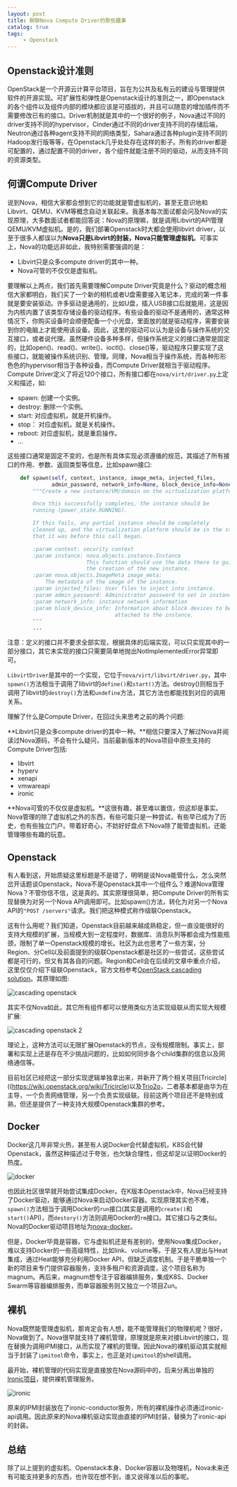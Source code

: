 ```yaml
---
layout: post
title: 聊聊Nova Compute Driver的那些趣事
catalog: true
tags:
     - Openstack
---
```


## Openstack设计准则

OpenStack是一个开源云计算平台项目，旨在为公共及私有云的建设与管理提供软件的开源实现。可扩展性和弹性是Openstack设计的准则之一，即Openstack的各个组件以及组件内部的模块都应该是可插拔的，并且可以随意的增加插件而不需要修改已有的接口。Driver机制就是其中的一个很好的例子，Nova通过不同的driver支持不同的hypervisor，Cinder通过不同的driver支持不同的存储后端，Neutron通过各种agent支持不同的网络类型，Sahara通过各种plugin支持不同的Hadoop发行版等等，在Openstack几乎处处存在这样的影子。所有的driver都是可配置的，通过配置不同的driver，各个组件就能注册不同的驱动，从而支持不同的资源类型。

## 何谓Compute Driver

说到Nova，相信大家都会想到它的功能就是管虚拟机的，甚至无意识地和Libvirt、QEMU、KVM等概念自动关联起来。我基本每次面试都会问及Nova的实现原理，大多数面试者都能回答说：Nova的原理嘛，就是调用Libvirt的API管理QEMU/KVM虚拟机。是的，我们部署Openstack时大都会使用libvirt driver，以至于很多人都误以为**Nova只是Libvirt的封装，Nova只能管理虚拟机**。可事实上，Nova的功能远非如此，我特别需要强调的是：

* Libvirt只是众多compute driver的其中一种。
* Nova可管的不仅仅是虚拟机。

要理解以上两点，我们首先需要理解Compute Driver究竟是什么？驱动的概念相信大家都明白，我们买了一个新的相机或者U盘需要接入笔记本，完成的第一件事就是要安装驱动。许多驱动是通用的，比如U盘，插入USB接口后就能用，这是因为内核内置了该类型存储设备的驱动程序。有些设备的驱动不是通用的，通常这种情况下，你购买设备时会顺便配备一个小光盘，里面放的就是驱动程序，需要安装到你的电脑上才能使用该设备。因此，这里的驱动可以认为是设备与操作系统的交互接口，或者说代理。虽然硬件设备多种多样，但操作系统定义的接口通常是固定的，比如open()、read()、write()、ioctl()、close()等，驱动程序只要实现了这些接口，就能被操作系统识别、管理。同理，Nova相当于操作系统，而各种形形色色的hypervisor相当于各种设备，而Compute Driver就相当于驱动程序。Compute Driver定义了将近120个接口，所有接口都在`nova/virt/driver.py`上定义和描述，如:

* spawn: 创建一个实例。
* destroy: 删除一个实例。
* start: 对应虚拟机，就是开机操作。
* stop： 对应虚拟机，就是关机操作。
* reboot: 对应虚拟机，就是重启操作。
* ...

这些接口通常是固定不变的，也是所有具体实现必须遵循的规范，其描述了所有接口的作用、参数、返回类型等信息，比如spawn接口:

```python
    def spawn(self, context, instance, image_meta, injected_files,
              admin_password, network_info=None, block_device_info=None):
        """Create a new instance/VM/domain on the virtualization platform.

        Once this successfully completes, the instance should be
        running (power_state.RUNNING).

        If this fails, any partial instance should be completely
        cleaned up, and the virtualization platform should be in the state
        that it was before this call began.

        :param context: security context
        :param instance: nova.objects.instance.Instance
                         This function should use the data there to guide
                         the creation of the new instance.
        :param nova.objects.ImageMeta image_meta:
            The metadata of the image of the instance.
        :param injected_files: User files to inject into instance.
        :param admin_password: Administrator password to set in instance.
        :param network_info: instance network information
        :param block_device_info: Information about block devices to be
                                  attached to the instance.
        """
        ...

```

注意：定义的接口并不要求全部实现，根据具体的后端实现，可以只实现其中的一部分接口，其它未实现的接口只需要简单地抛出NotImplementedError异常即可。

`LibvirtDriver`是其中的一个实现，它位于`nova/virt/libvirt/driver.py`，其中`spawn()`方法相当于调用了libvirt的`define()`和`start()`方法。destroy()则相当于调用了libvirt的`destroy()`方法和`undefine`方法，其它方法也都能找到对应的调用关系。

理解了什么是Compute Driver，在回过头来思考之前的两个问题: 

**Libvirt只是众多compute driver的其中一种。**相信只要深入了解过Nova并阅读过Nova源码，不会有什么疑问，当前最新版本的Nova项目中原生支持的Compute Driver包括:

* libvirt
* hyperv
* xenapi
* vmwareapi
* ironic

**Nova可管的不仅仅是虚拟机。**这很有趣，甚至难以置信，但这却是事实。Nova管理的除了虚拟机之外的东西，有些可能只是一种尝试，有些早已成为了历史，也有些独立门户。带着好奇心，不妨好好盘点下Nova除了能管虚拟机，还能管理哪些有趣的玩意。

## Openstack

有人看到这，开始质疑这里标题是不是错了，明明是谈Nova能管什么，怎么突然岔开话题谈Openstack，Nova不是Openstack其中一个组件么？难道Nova管理Nova？不管你信不信，这是真的。其实原理很简单，把Compute Driver的所有实现替换为对另一个Nova API调用即可。比如spawn()方法，转化为对另一个Nova API的`"POST /servers"`请求。我们把这种模式称作级联Openstack。

这有什么用呢？我们知道，Openstack目前越来越成熟稳定，但一直没能很好的支持大规模的扩展，当规模大到一定程度时，数据库、消息队列等都会成为性能瓶颈，限制了单一Openstack规模的增长。社区为此也思考了一些方案，分Region、分Cell以及前面提到的级联Openstack都是社区的一些尝试，这些尝试都是可行的，但又有其各自的问题。Region和Cell会在后续的文章中重点介绍，这里仅仅介绍下级联Openstack，官方文档参考[OpenStack cascading solution](https://wiki.openstack.org/wiki/OpenStack_cascading_solution)。其原理如图:

![cascading openstack](/img/posts/聊聊Nova-compute-driver的那些趣事/cascading.png)

其实不仅Nova如此，其它所有组件都可以使用类似方法实现级联从而实现大规模扩展:

![cascading openstack 2](/img/posts/聊聊Nova-compute-driver的那些趣事/cascading2.png)

理论上，这种方法可以无限扩展Openstack的节点，没有规模限制。事实上，部署和实现上还是存在不少挑战问题的，比如如何同步各个child集群的信息以及网络通信等。

目前社区已经把这一部分实现逻辑单独拿出来，并新开了两个相关项目[Tricircle]((https://wiki.openstack.org/wiki/Tricircle)以及[Trio2o](https://wiki.openstack.org/wiki/Trio2o)，二者基本都是由华为在主导，一个负责网络管理，另一个负责实现级联。目前这两个项目还不是特别成熟，但还是提供了一种支持大规模Openstack集群的参考。

## Docker

Docker这几年非常火热，甚至有人说Docker会代替虚拟机，K8S会代替Openstack，虽然这种描述过于夸张，也欠缺合理性，但这却足以证明Docker的热度。

![docker](/img/posts/聊聊Nova-compute-driver的那些趣事/docker.png)

也因此社区很早就开始尝试集成Docker。在K版本Openstack中，Nova已经支持了Docker驱动，能够通过Nova来启动Docker容器。实现原理其实也不难，`spawn()`方法相当于调用Docker的`run`接口(其实是调用的`create()`和`start()`API)，而`destory()`方法则调用Docker的`rm`接口。其它接口与之类似。Nova的Docker驱动项目地址为[nova-docker](https://github.com/openstack/nova-docker)。

但是，Docker毕竟是容器，它与虚拟机还是有差别的，使用Nova集成Docker，难以支持Docker的一些高级特性，比如link、volume等。于是又有人提出与Heat集成，通过Heat能够充分利用Docker API，但缺乏调度机制。于是干脆单独一个新的项目来专门提供容器服务，支持多租户和资源调度，这个项目名称为magnum。再后来，magnum想专注于容器编排服务，集成K8S、Docker Swarm等容器编排服务，而单容器服务则又独立一个项目Zun。

## 裸机

Nova既然能管理虚拟机，那肯定会有人想，能不能管理我们的物理机呢？很好，Nova做到了。Nova很早就支持了裸机管理，原理就是原来对接Libvirt的接口，现在替换为调用IPMI接口，从而实现了裸机的管理。因此Nova的裸机驱动其实就相当于封装了`ipmitool`命令，事实上，也正是对`ipmitool`的shell调用。

最开始，裸机管理的代码实现是直接放在Nova源码中的，后来分离出单独的[Ironic项目](https://wiki.openstack.org/wiki/Ironic)，提供裸机管理服务。

![ironic](/img/posts/聊聊Nova-compute-driver的那些趣事/ironic.png)

原来的IPMI封装放在了ironic-conductor服务，所有的裸机操作必须通过ironic-api调用。因此原来的Nova裸机驱动实现由直接的IPMI封装，替换为了ironic-api的封装。

## 总结

除了以上提到的虚拟机、Openstack本身、Docker容器以及物理机，Nova未来还有可能支持更多的东西，也许现在想不到，谁又说得准以后的事呢。
